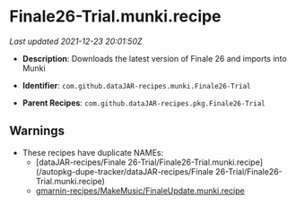 # Finale26-Trial.munki.recipe

_Last updated 2021-12-23 20:01:50Z_

- **Description**: Downloads the latest version of Finale 26 and imports into Munki

- **Identifier**: `com.github.dataJAR-recipes.munki.Finale26-Trial`

- **Parent Recipes**: `com.github.dataJAR-recipes.pkg.Finale26-Trial`


## Warnings

- These recipes have duplicate NAMEs:
    - [dataJAR-recipes/Finale 26-Trial/Finale26-Trial.munki.recipe](/autopkg-dupe-tracker/dataJAR-recipes/Finale 26-Trial/Finale26-Trial.munki.recipe)
    - [gmarnin-recipes/MakeMusic/FinaleUpdate.munki.recipe](/autopkg-dupe-tracker/gmarnin-recipes/MakeMusic/FinaleUpdate.munki.recipe)